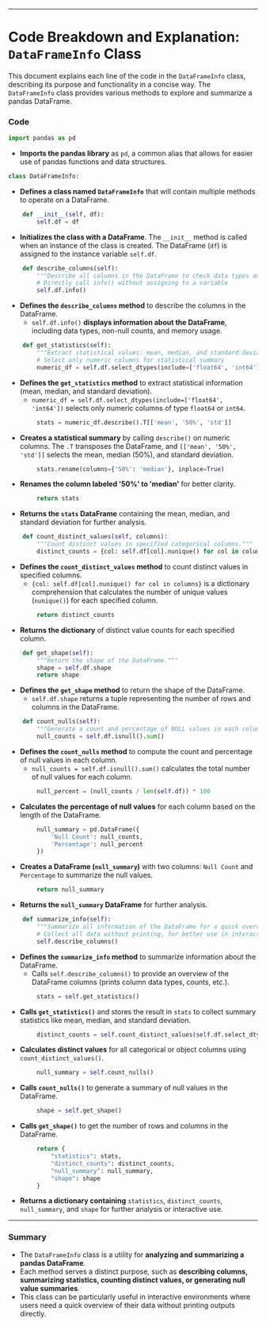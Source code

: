 
---

# Code Breakdown and Explanation: `DataFrameInfo` Class

This document explains each line of the code in the `DataFrameInfo` class, describing its purpose and functionality in a concise way. The `DataFrameInfo` class provides various methods to explore and summarize a pandas DataFrame.

### Code

```python
import pandas as pd
```
- **Imports the pandas library** as `pd`, a common alias that allows for easier use of pandas functions and data structures.

```python
class DataFrameInfo:
```
- **Defines a class named `DataFrameInfo`** that will contain multiple methods to operate on a DataFrame.

```python
    def __init__(self, df):
        self.df = df
```
- **Initializes the class with a DataFrame**. The `__init__` method is called when an instance of the class is created. The DataFrame (`df`) is assigned to the instance variable `self.df`.

```python
    def describe_columns(self):
        """Describe all columns in the DataFrame to check data types and non-null counts."""
        # Directly call info() without assigning to a variable
        self.df.info()
```
- **Defines the `describe_columns` method** to describe the columns in the DataFrame.
  - `self.df.info()` **displays information about the DataFrame**, including data types, non-null counts, and memory usage.

```python
    def get_statistics(self):
        """Extract statistical values: mean, median, and standard deviation."""
        # Select only numeric columns for statistical summary
        numeric_df = self.df.select_dtypes(include=['float64', 'int64'])
```
- **Defines the `get_statistics` method** to extract statistical information (mean, median, and standard deviation).
  - `numeric_df = self.df.select_dtypes(include=['float64', 'int64'])` selects only numeric columns of type `float64` or `int64`.

```python
        stats = numeric_df.describe().T[['mean', '50%', 'std']]
```
- **Creates a statistical summary** by calling `describe()` on numeric columns. The `.T` transposes the DataFrame, and `[['mean', '50%', 'std']]` selects the mean, median (50%), and standard deviation.

```python
        stats.rename(columns={'50%': 'median'}, inplace=True)
```
- **Renames the column labeled '50%' to 'median'** for better clarity.

```python
        return stats
```
- **Returns the `stats` DataFrame** containing the mean, median, and standard deviation for further analysis.

```python
    def count_distinct_values(self, columns):
        """Count distinct values in specified categorical columns."""
        distinct_counts = {col: self.df[col].nunique() for col in columns}
```
- **Defines the `count_distinct_values` method** to count distinct values in specified columns.
  - `{col: self.df[col].nunique() for col in columns}` is a dictionary comprehension that calculates the number of unique values (`nunique()`) for each specified column.

```python
        return distinct_counts
```
- **Returns the dictionary** of distinct value counts for each specified column.

```python
    def get_shape(self):
        """Return the shape of the DataFrame."""
        shape = self.df.shape
        return shape
```
- **Defines the `get_shape` method** to return the shape of the DataFrame.
  - `self.df.shape` returns a tuple representing the number of rows and columns in the DataFrame.

```python
    def count_nulls(self):
        """Generate a count and percentage of NULL values in each column."""
        null_counts = self.df.isnull().sum()
```
- **Defines the `count_nulls` method** to compute the count and percentage of null values in each column.
  - `null_counts = self.df.isnull().sum()` calculates the total number of null values for each column.

```python
        null_percent = (null_counts / len(self.df)) * 100
```
- **Calculates the percentage of null values** for each column based on the length of the DataFrame.

```python
        null_summary = pd.DataFrame({
            'Null Count': null_counts,
            'Percentage': null_percent
        })
```
- **Creates a DataFrame (`null_summary`)** with two columns: `Null Count` and `Percentage` to summarize the null values.

```python
        return null_summary
```
- **Returns the `null_summary` DataFrame** for further analysis.

```python
    def summarize_info(self):
        """Summarize all information of the DataFrame for a quick overview."""
        # Collect all data without printing, for better use in interactive environments
        self.describe_columns()
```
- **Defines the `summarize_info` method** to summarize information about the DataFrame.
  - Calls `self.describe_columns()` to provide an overview of the DataFrame columns (prints column data types, counts, etc.).

```python
        stats = self.get_statistics()
```
- **Calls `get_statistics()`** and stores the result in `stats` to collect summary statistics like mean, median, and standard deviation.

```python
        distinct_counts = self.count_distinct_values(self.df.select_dtypes(include=['category', 'object']).columns)
```
- **Calculates distinct values** for all categorical or object columns using `count_distinct_values()`.

```python
        null_summary = self.count_nulls()
```
- **Calls `count_nulls()`** to generate a summary of null values in the DataFrame.

```python
        shape = self.get_shape()
```
- **Calls `get_shape()`** to get the number of rows and columns in the DataFrame.

```python
        return {
            "statistics": stats,
            "distinct_counts": distinct_counts,
            "null_summary": null_summary,
            "shape": shape
        }
```
- **Returns a dictionary containing** `statistics`, `distinct_counts`, `null_summary`, and `shape` for further analysis or interactive use.

---

### Summary
- The `DataFrameInfo` class is a utility for **analyzing and summarizing a pandas DataFrame**.
- Each method serves a distinct purpose, such as **describing columns, summarizing statistics, counting distinct values, or generating null value summaries**.
- This class can be particularly useful in interactive environments where users need a quick overview of their data without printing outputs directly.